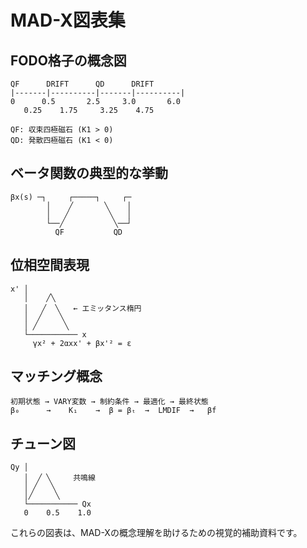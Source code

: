 # MAD-X図表集

## FODO格子の概念図

```
QF      DRIFT      QD      DRIFT
|-------|----------|-------|----------|
0      0.5       2.5     3.0       6.0
   0.25    1.75     3.25    4.75

QF: 収束四極磁石 (K1 > 0)
QD: 発散四極磁石 (K1 < 0)
```

## ベータ関数の典型的な挙動

```
βx(s) ─┐     ┌─────┐     ┌─
        │    ╱       ╲    │
        │   ╱         ╲   │
        └──╱           ╲──┘
          QF           QD
```

## 位相空間表現

```
x' │
   │    ╱╲
   │   ╱  ╲   ← エミッタンス楕円
   │  ╱    ╲
   │ ╱      ╲
   └─────────── x
     γx² + 2αxx' + βx'² = ε
```

## マッチング概念

```
初期状態 → VARY変数 → 制約条件 → 最適化 → 最終状態
β₀      →    K₁    →  β = βₜ  →  LMDIF  →   βf
```

## チューン図

```
Qy │ 
   │  ╱ ╲     共鳴線
   │ ╱   ╲   
   │╱     ╲  
   └─────────── Qx
   0    0.5    1.0
```

これらの図表は、MAD-Xの概念理解を助けるための視覚的補助資料です。
